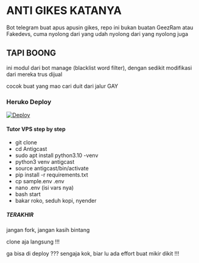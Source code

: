 # ANTI GIKES KATANYA
Bot telegram buat apus apusin gikes,
repo ini bukan buatan GeezRam atau Fakedevs, cuma nyolong dari yang udah nyolong dari yang nyolong juga

## TAPI BOONG
ini modul dari bot manage (blacklist word filter), dengan sedikit modifikasi dari mereka trus dijual

cocok buat yang mao cari duit dari jalur GAY

### Heruko Deploy
<a href="https://heroku.com/deploy?template=https://github.com/JIYOXC/anti_gikes">
  <img src="https://www.herokucdn.com/deploy/button.svg" alt="Deploy">
</a>



#### Tutor VPS step by step
- git clone [](https://github.com/JIYOXC/anti_gikes?tab=readme-ov-file)
- cd Antigcast
- sudo apt install python3.10 -venv
- python3 venv antigcast
- source antigcast/bin/activate
- pip install -r requirements.txt
- cp sample.env .env
- nano .env (isi vars nya)
- bash start
- bakar roko, seduh kopi, nyender



##### TERAKHIR
jangan fork, jangan kasih bintang

clone aja langsung !!!



ga bisa di deploy ???
sengaja kok, biar lu ada effort buat mikir dikit !!!

